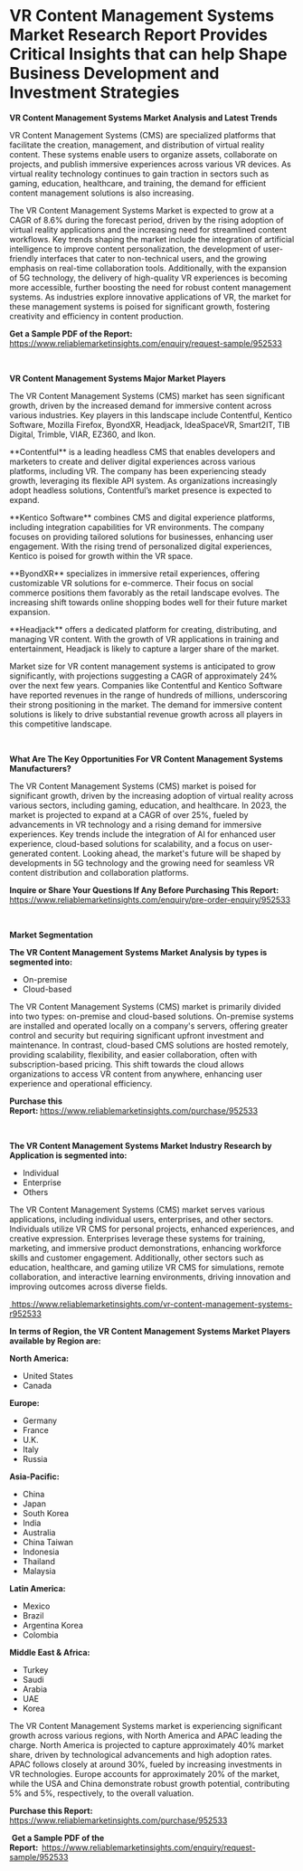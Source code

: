 <p><h1>VR Content Management Systems Market Research Report Provides Critical Insights that can help Shape Business Development and Investment Strategies</h1></p><p><strong>VR Content Management Systems Market Analysis and Latest Trends</strong></p>
<p><p>VR Content Management Systems (CMS) are specialized platforms that facilitate the creation, management, and distribution of virtual reality content. These systems enable users to organize assets, collaborate on projects, and publish immersive experiences across various VR devices. As virtual reality technology continues to gain traction in sectors such as gaming, education, healthcare, and training, the demand for efficient content management solutions is also increasing.</p><p>The VR Content Management Systems Market is expected to grow at a CAGR of 8.6% during the forecast period, driven by the rising adoption of virtual reality applications and the increasing need for streamlined content workflows. Key trends shaping the market include the integration of artificial intelligence to improve content personalization, the development of user-friendly interfaces that cater to non-technical users, and the growing emphasis on real-time collaboration tools. Additionally, with the expansion of 5G technology, the delivery of high-quality VR experiences is becoming more accessible, further boosting the need for robust content management systems. As industries explore innovative applications of VR, the market for these management systems is poised for significant growth, fostering creativity and efficiency in content production.</p></p>
<p><strong>Get a Sample PDF of the Report:&nbsp;</strong> <a href="https://www.reliablemarketinsights.com/enquiry/request-sample/952533?utm_campaign=3701&utm_medium=2&utm_source=Github&utm_content=ia&utm_term=18042025&utm_id=vr-content-management-systems">https://www.reliablemarketinsights.com/enquiry/request-sample/952533</a></p>
<p>&nbsp;</p>
<p><strong>VR Content Management Systems Major Market Players</strong></p>
<p><p>The VR Content Management Systems (CMS) market has seen significant growth, driven by the increased demand for immersive content across various industries. Key players in this landscape include Contentful, Kentico Software, Mozilla Firefox, ByondXR, Headjack, IdeaSpaceVR, Smart2IT, TIB Digital, Trimble, VIAR, EZ360, and Ikon.</p><p>**Contentful** is a leading headless CMS that enables developers and marketers to create and deliver digital experiences across various platforms, including VR. The company has been experiencing steady growth, leveraging its flexible API system. As organizations increasingly adopt headless solutions, Contentful’s market presence is expected to expand.</p><p>**Kentico Software** combines CMS and digital experience platforms, including integration capabilities for VR environments. The company focuses on providing tailored solutions for businesses, enhancing user engagement. With the rising trend of personalized digital experiences, Kentico is poised for growth within the VR space.</p><p>**ByondXR** specializes in immersive retail experiences, offering customizable VR solutions for e-commerce. Their focus on social commerce positions them favorably as the retail landscape evolves. The increasing shift towards online shopping bodes well for their future market expansion.</p><p>**Headjack** offers a dedicated platform for creating, distributing, and managing VR content. With the growth of VR applications in training and entertainment, Headjack is likely to capture a larger share of the market.</p><p>Market size for VR content management systems is anticipated to grow significantly, with projections suggesting a CAGR of approximately 24% over the next few years. Companies like Contentful and Kentico Software have reported revenues in the range of hundreds of millions, underscoring their strong positioning in the market. The demand for immersive content solutions is likely to drive substantial revenue growth across all players in this competitive landscape.</p></p>
<p>&nbsp;</p>
<p><strong>What Are The Key Opportunities For VR Content Management Systems Manufacturers?</strong></p>
<p><p>The VR Content Management Systems (CMS) market is poised for significant growth, driven by the increasing adoption of virtual reality across various sectors, including gaming, education, and healthcare. In 2023, the market is projected to expand at a CAGR of over 25%, fueled by advancements in VR technology and a rising demand for immersive experiences. Key trends include the integration of AI for enhanced user experience, cloud-based solutions for scalability, and a focus on user-generated content. Looking ahead, the market's future will be shaped by developments in 5G technology and the growing need for seamless VR content distribution and collaboration platforms.</p></p>
<p><strong>Inquire or Share Your Questions If Any Before Purchasing This Report:</strong> <a href="https://www.reliablemarketinsights.com/enquiry/pre-order-enquiry/952533?utm_campaign=3701&utm_medium=2&utm_source=Github&utm_content=ia&utm_term=18042025&utm_id=vr-content-management-systems">https://www.reliablemarketinsights.com/enquiry/pre-order-enquiry/952533</a></p>
<p>&nbsp;</p>
<p><strong>Market Segmentation</strong></p>
<p><strong>The VR Content Management Systems Market Analysis by types is segmented into:</strong></p>
<p><ul><li>On-premise</li><li>Cloud-based</li></ul></p>
<p><p>The VR Content Management Systems (CMS) market is primarily divided into two types: on-premise and cloud-based solutions. On-premise systems are installed and operated locally on a company's servers, offering greater control and security but requiring significant upfront investment and maintenance. In contrast, cloud-based CMS solutions are hosted remotely, providing scalability, flexibility, and easier collaboration, often with subscription-based pricing. This shift towards the cloud allows organizations to access VR content from anywhere, enhancing user experience and operational efficiency.</p></p>
<p><strong>Purchase this Report:&nbsp;</strong><a href="https://www.reliablemarketinsights.com/purchase/952533?utm_campaign=3701&utm_medium=2&utm_source=Github&utm_content=ia&utm_term=18042025&utm_id=vr-content-management-systems">https://www.reliablemarketinsights.com/purchase/952533</a></p>
<p>&nbsp;</p>
<p><strong>The VR Content Management Systems Market Industry Research by Application is segmented into:</strong></p>
<p><ul><li>Individual</li><li>Enterprise</li><li>Others</li></ul></p>
<p><p>The VR Content Management Systems (CMS) market serves various applications, including individual users, enterprises, and other sectors. Individuals utilize VR CMS for personal projects, enhanced experiences, and creative expression. Enterprises leverage these systems for training, marketing, and immersive product demonstrations, enhancing workforce skills and customer engagement. Additionally, other sectors such as education, healthcare, and gaming utilize VR CMS for simulations, remote collaboration, and interactive learning environments, driving innovation and improving outcomes across diverse fields.</p></p>
<p><a href="https://www.reliablemarketinsights.com/vr-content-management-systems-r952533?utm_campaign=3701&utm_medium=2&utm_source=Github&utm_content=ia&utm_term=18042025&utm_id=vr-content-management-systems">&nbsp;https://www.reliablemarketinsights.com/vr-content-management-systems-r952533</a></p>
<p><strong>In terms of Region, the VR Content Management Systems Market Players available by Region are:</strong></p>
<p>
    <p> <strong> North America: </strong>
        <ul>
            <li>United States</li>
            <li>Canada</li>
        </ul>
        </p> 
    <p> <strong> Europe: </strong>
        <ul>
            <li>Germany</li>
            <li>France</li>
            <li>U.K.</li>
            <li>Italy</li>
            <li>Russia</li>
        </ul>
        </p> 
    <p> <strong> Asia-Pacific: </strong>
        <ul>
            <li>China</li>
            <li>Japan</li>
            <li>South Korea</li>
            <li>India</li>
            <li>Australia</li>
            <li>China Taiwan</li>
            <li>Indonesia</li>
            <li>Thailand</li>
            <li>Malaysia</li>
        </ul>
        </p> 
    <p> <strong> Latin America: </strong>
        <ul>
            <li>Mexico</li>
            <li>Brazil</li>
            <li>Argentina Korea</li>
            <li>Colombia</li>
        </ul>
        </p> 
    <p> <strong> Middle East & Africa: </strong>
        <ul>
            <li>Turkey</li>
            <li>Saudi</li>
            <li>Arabia</li>
            <li>UAE</li>
            <li>Korea</li>
        </ul>
    </p>
    </p>
<p><p>The VR Content Management Systems market is experiencing significant growth across various regions, with North America and APAC leading the charge. North America is projected to capture approximately 40% market share, driven by technological advancements and high adoption rates. APAC follows closely at around 30%, fueled by increasing investments in VR technologies. Europe accounts for approximately 20% of the market, while the USA and China demonstrate robust growth potential, contributing 5% and 5%, respectively, to the overall valuation.</p></p>
<p><strong>Purchase this Report: </strong><a href="https://www.reliablemarketinsights.com/purchase/952533?utm_campaign=3701&utm_medium=2&utm_source=Github&utm_content=ia&utm_term=18042025&utm_id=vr-content-management-systems">https://www.reliablemarketinsights.com/purchase/952533</a></p>
<p>&nbsp;<strong>Get a Sample PDF of the Report:&nbsp;&nbsp;</strong><a href="https://www.reliablemarketinsights.com/enquiry/request-sample/952533?utm_campaign=3701&utm_medium=2&utm_source=Github&utm_content=ia&utm_term=18042025&utm_id=vr-content-management-systems">https://www.reliablemarketinsights.com/enquiry/request-sample/952533</a></p>
<p><strong></strong></p>
<p><p></p><p></p><p></p></p>